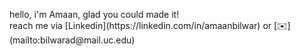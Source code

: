 <p>hello, i'm <bold>Amaan</bold>, glad you could made it!
  <br />
reach me via [Linkedin](https://linkedin.com/in/amaanbilwar) or [✉️](mailto:bilwarad@mail.uc.edu)
